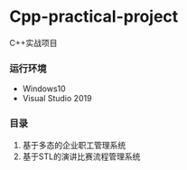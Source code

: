 # Cpp-practical-project
C++实战项目
### 运行环境
* Windows10
* Visual Studio 2019
### 目录
1. 基于多态的企业职工管理系统
2. 基于STL的演讲比赛流程管理系统
